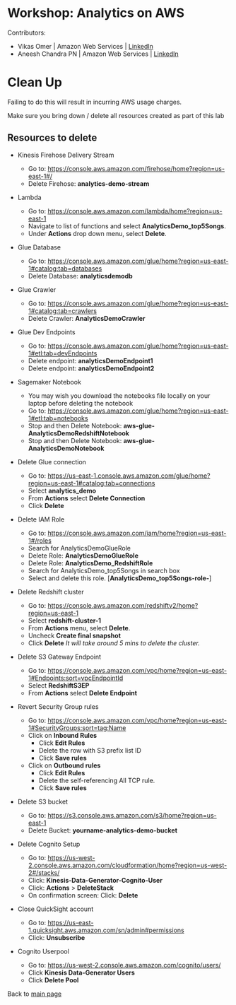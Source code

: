 # Workshop: Analytics on AWS

Contributors:

* Vikas Omer | Amazon Web Services | [LinkedIn](https://www.linkedin.com/in/vikas-omer/)
* Aneesh Chandra PN | Amazon Web Services | [LinkedIn](https://www.linkedin.com/in/aneesh-chandra-pn/)


# Clean Up

Failing to do this will result in incurring AWS usage charges.

Make sure you bring down / delete all resources created as part of this lab

## Resources to delete
* Kinesis Firehose Delivery Stream
	* Go to: https://console.aws.amazon.com/firehose/home?region=us-east-1#/
	* Delete Firehose:  **analytics-demo-stream**
	
* Lambda
	* Go to: https://console.aws.amazon.com/lambda/home?region=us-east-1
	* Navigate to list of functions and select **AnalyticsDemo_top5Songs**.
	* Under **Actions** drop down menu, select **Delete**.
	
* Glue Database
	* Go to: https://console.aws.amazon.com/glue/home?region=us-east-1#catalog:tab=databases
	* Delete Database: **analyticsdemodb**
	
* Glue Crawler
	* Go to: https://console.aws.amazon.com/glue/home?region=us-east-1#catalog:tab=crawlers
	* Delete Crawler: **AnalyticsDemoCrawler**
	
* Glue Dev Endpoints
	* Go to: https://console.aws.amazon.com/glue/home?region=us-east-1#etl:tab=devEndpoints
	* Delete endpoint: **analyticsDemoEndpoint1**
	* Delete endpoint: **analyticsDemoEndpoint2**
	
* Sagemaker Notebook
	* You may wish you download the notebooks file locally on your laptop before deleting the notebook
	* Go to: https://console.aws.amazon.com/glue/home?region=us-east-1#etl:tab=notebooks
	* Stop and then Delete Notebook: **aws-glue-AnalyticsDemoRedshiftNotebook**
	* Stop and then Delete Notebook: **aws-glue-AnalyticsDemoNotebook**
	
* Delete Glue connection
	
	* Go to: https://us-east-1.console.aws.amazon.com/glue/home?region=us-east-1#catalog:tab=connections
	* Select **analytics_demo**
	* From **Actions** select **Delete Connection**
	* Click **Delete**
	
* Delete IAM Role
	* Go to: https://console.aws.amazon.com/iam/home?region=us-east-1#/roles
	* Search for AnalyticsDemoGlueRole
	* Delete Role: **AnalyticsDemoGlueRole**
	* Delete Role: **AnalyticsDemo_RedshiftRole**
	* Search for AnalyticsDemo_top5Songs in search box 
	* Select and delete this role. [**AnalyticsDemo_top5Songs-role-<id>**]
	
* Delete Redshift cluster
  * Go to: https://console.aws.amazon.com/redshiftv2/home?region=us-east-1
  * Select **redshift-cluster-1**
  * From **Actions** menu, select **Delete**. 
  * Uncheck **Create final snapshot**
  * Click **Delete**
    *It will take around 5 mins to delete the cluster.*

* Delete S3 Gateway Endpoint
  * Go to: https://console.aws.amazon.com/vpc/home?region=us-east-1#Endpoints:sort=vpcEndpointId
  * Select **RedshiftS3EP**
  * From **Actions** select **Delete Endpoint**

* Revert Security Group rules
  * Go to: https://console.aws.amazon.com/vpc/home?region=us-east-1#SecurityGroups:sort=tag:Name
  * Click on **Inbound Rules**
    * Click **Edit Rules**
    * Delete the row with S3 prefix list ID
    * Click **Save rules**
  * Click on **Outbound rules**
    * Click **Edit Rules**
    * Delete the self-referencing All TCP rule. 
    * Click **Save rules**

* Delete S3 bucket
	* Go to: https://s3.console.aws.amazon.com/s3/home?region=us-east-1
	* Delete Bucket: **yourname-analytics-demo-bucket**
	
* Delete Cognito Setup
	* Go to: https://us-west-2.console.aws.amazon.com/cloudformation/home?region=us-west-2#/stacks/
	* Click: **Kinesis-Data-Generator-Cognito-User**
	* Click: **Actions** > **DeleteStack**
	* On confirmation screen: Click: **Delete**
	
* Close QuickSight account
	* Go to: https://us-east-1.quicksight.aws.amazon.com/sn/admin#permissions
	* Click: **Unsubscribe**
	
* Cognito Userpool
	* Go to: https://us-west-2.console.aws.amazon.com/cognito/users/
	* Click **Kinesis Data-Generator Users**
	* Click **Delete Pool**


Back to [main page](../readme.md)